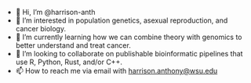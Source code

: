 - 👋 Hi, I’m @harrison-anth
- 👀 I’m interested in population genetics, asexual reproduction, and cancer biology. 
- 🌱 I’m currently learning how we can combine theory with genomics to better understand and treat cancer. 
- 💞️ I’m looking to collaborate on publishable bioinformatic pipelines that use R, Python, Rust, and/or C++. 
- 📫 How to reach me via email with harrison.anthony@wsu.edu

<!---
harrison-anth/harrison-anth is a ✨ special ✨ repository because its `README.md` (this file) appears on your GitHub profile.P
You can click the Preview link to take a look at your changes.
--->
